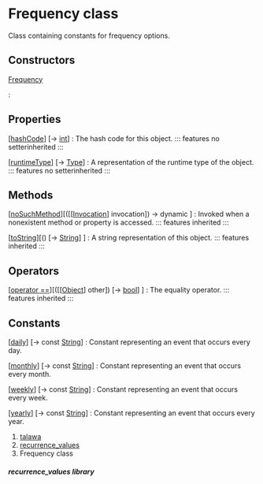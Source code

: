 
<div>

# Frequency class

</div>


Class containing constants for frequency options.



## Constructors

[Frequency](../constants_recurrence_values/Frequency/Frequency.html)

:   



## Properties

[[hashCode](https://api.flutter.dev/flutter/dart-core/Object/hashCode.html)] [→ [int](https://api.flutter.dev/flutter/dart-core/int-class.html)]
:   The hash code for this object.
    ::: features
    no setterinherited
    :::

[[runtimeType](https://api.flutter.dev/flutter/dart-core/Object/runtimeType.html)] [→ [Type](https://api.flutter.dev/flutter/dart-core/Type-class.html)]
:   A representation of the runtime type of the object.
    ::: features
    no setterinherited
    :::



## Methods

[[noSuchMethod](https://api.flutter.dev/flutter/dart-core/Object/noSuchMethod.html)][([[[Invocation](https://api.flutter.dev/flutter/dart-core/Invocation-class.html)] invocation]) → dynamic ]
:   Invoked when a nonexistent method or property is accessed.
    ::: features
    inherited
    :::

[[toString](https://api.flutter.dev/flutter/dart-core/Object/toString.html)][() [→ [String](https://api.flutter.dev/flutter/dart-core/String-class.html)] ]
:   A string representation of this object.
    ::: features
    inherited
    :::



## Operators

[[operator ==](https://api.flutter.dev/flutter/dart-core/Object/operator_equals.html)][([[[Object](https://api.flutter.dev/flutter/dart-core/Object-class.html)] other]) [→ [bool](https://api.flutter.dev/flutter/dart-core/bool-class.html)] ]
:   The equality operator.
    ::: features
    inherited
    :::



## Constants

[[daily](../constants_recurrence_values/Frequency/daily-constant.html)] [→ const [String](https://api.flutter.dev/flutter/dart-core/String-class.html)]
:   Constant representing an event that occurs every day.

[[monthly](../constants_recurrence_values/Frequency/monthly-constant.html)] [→ const [String](https://api.flutter.dev/flutter/dart-core/String-class.html)]
:   Constant representing an event that occurs every month.

[[weekly](../constants_recurrence_values/Frequency/weekly-constant.html)] [→ const [String](https://api.flutter.dev/flutter/dart-core/String-class.html)]
:   Constant representing an event that occurs every week.

[[yearly](../constants_recurrence_values/Frequency/yearly-constant.html)] [→ const [String](https://api.flutter.dev/flutter/dart-core/String-class.html)]
:   Constant representing an event that occurs every year.







1.  [talawa](../index.html)
2.  [recurrence_values](../constants_recurrence_values/)
3.  Frequency class

##### recurrence_values library







